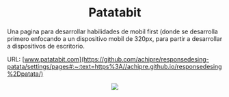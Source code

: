 <h1 align="center">Patatabit</h1>

Una pagina para desarrollar habilidades de mobil first (donde se desarrolla primero enfocando a un dispositivo mobil de 320px, para partir a desarrollar a dispositivos de escritorio.

URL: [www.patatabit.com](https://github.com/achipre/responsedesing-patata/settings/pages#:~:text=https%3A//achipre.github.io/responsedesing%2Dpatata/)

<p align="center"> <img src="https://destinationenv.com/wp-content/uploads/2019/09/mobile-first-approach-3.png)"/> 
</p>
